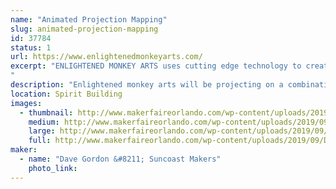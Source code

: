 ```yaml
---
name: "Animated Projection Mapping"
slug: animated-projection-mapping
id: 37784
status: 1
url: https://www.enlightenedmonkeyarts.com/
excerpt: "ENLIGHTENED MONKEY ARTS uses cutting edge technology to create a site specific projection mapping exhibit.  Projections will be shown on 3D objects. Display with include interactive elements including fog machine and smog puffer. 
"
description: "Enlightened monkey arts will be projecting on a combination of 3D structures creating a unique visual experience specific to Maker Fair Orlando."
location: Spirit Building
images:
  - thumbnail: http://www.makerfaireorlando.com/wp-content/uploads/2019/09/Day-time-cakes.jpg
    medium: http://www.makerfaireorlando.com/wp-content/uploads/2019/09/Day-time-cakes.jpg
    large: http://www.makerfaireorlando.com/wp-content/uploads/2019/09/Day-time-cakes.jpg
    full: http://www.makerfaireorlando.com/wp-content/uploads/2019/09/Day-time-cakes.jpg
maker:
  - name: "Dave Gordon &#8211; Suncoast Makers"
    photo_link: 
---
```

